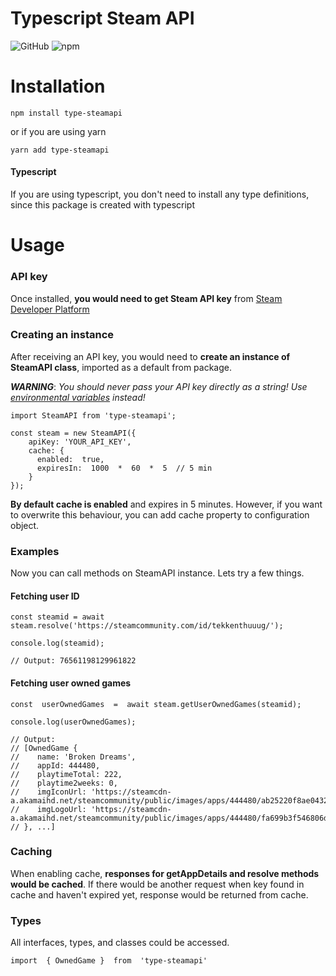 # Typescript Steam API

![GitHub](https://img.shields.io/github/license/tekkenthuuug/type-steamapi?style=for-the-badge)
![npm](https://img.shields.io/npm/v/type-steamapi?style=for-the-badge)

# Installation

```
npm install type-steamapi
```

or if you are using yarn

```
yarn add type-steamapi
```

#### Typescript

If you are using typescript, you don't need to install any type definitions, since this package is created with typescript

# Usage

### API key

Once installed, **you would need to get Steam API key** from [Steam Developer Platform](http://steamcommunity.com/dev/apikey)

### Creating an instance

After receiving an API key, you would need to **create an instance of SteamAPI class**, imported as a default from package.

**_WARNING_**: _You should never pass your API key directly as a string! Use [environmental variables](https://www.npmjs.com/package/dotenv) instead!_

```
import SteamAPI from 'type-steamapi';

const steam = new SteamAPI({
    apiKey: 'YOUR_API_KEY',
    cache: {
      enabled:  true,
      expiresIn:  1000  *  60  *  5  // 5 min
    }
});
```

**By default cache is enabled** and expires in 5 minutes. However, if you want to overwrite this behaviour, you can add cache property to configuration object.

### Examples

Now you can call methods on SteamAPI instance. Lets try a few things.

#### Fetching user ID

```
const steamid = await steam.resolve('https://steamcommunity.com/id/tekkenthuuug/');

console.log(steamid);

// Output: 76561198129961822
```

#### Fetching user owned games

```
const  userOwnedGames  =  await steam.getUserOwnedGames(steamid);

console.log(userOwnedGames);

// Output:
// [OwnedGame {
//    name: 'Broken Dreams',
//    appId: 444480,
//    playtimeTotal: 222,
//    playtime2weeks: 0,
//    imgIconUrl: 'https://steamcdn-a.akamaihd.net/steamcommunity/public/images/apps/444480/ab25220f8ae0432881195c8532776e634922bb7f.jpg',
//    imgLogoUrl: 'https://steamcdn-a.akamaihd.net/steamcommunity/public/images/apps/444480/fa699b3f546806db99c4f8f9b5078224ca606893.jpg'
// }, ...]
```

### Caching

When enabling cache, **responses for getAppDetails and resolve methods would be cached**. If there would be another request when key found in cache and haven't expired yet, response would be returned from cache.

### Types

All interfaces, types, and classes could be accessed.

```
import  { OwnedGame }  from  'type-steamapi'
```
